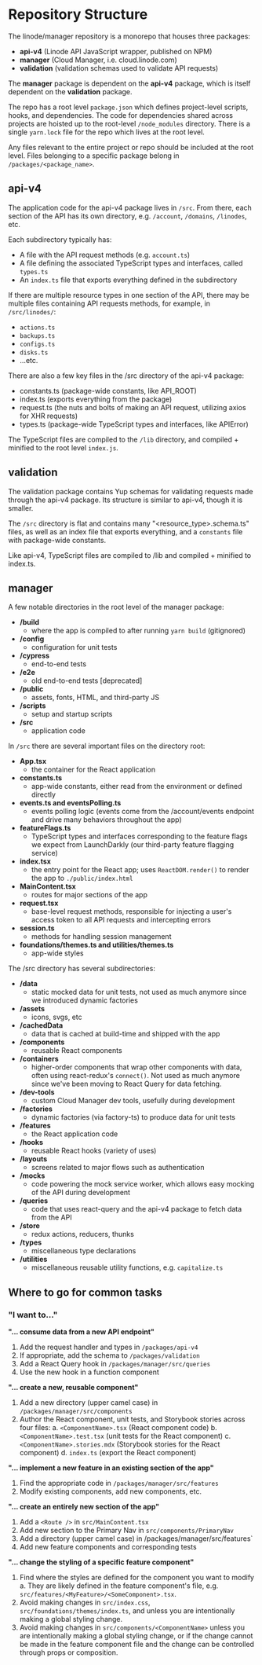 # Repository Structure

The linode/manager repository is a monorepo that houses three packages:

- **api-v4** (Linode API JavaScript wrapper, published on NPM)
- **manager** (Cloud Manager, i.e. cloud.linode.com)
- **validation** (validation schemas used to validate API requests)

The **manager** package is dependent on the **api-v4** package, which is itself dependent on the **validation** package.

The repo has a root level `package.json` which defines project-level scripts, hooks, and dependencies. The code for dependencies shared across projects are hoisted up to the root-level `/node_modules` directory. There is a single `yarn.lock` file for the repo which lives at the root level.

Any files relevant to the entire project or repo should be included at the root level. Files belonging to a specific package belong in `/packages/<package_name>`.

## api-v4

The application code for the api-v4 package lives in `/src`. From there, each section of the API has its own directory, e.g. `/account`, `/domains`, `/linodes`, etc.

Each subdirectory typically has:

- A file with the API request methods (e.g. `account.ts`)
- A file defining the associated TypeScript types and interfaces, called `types.ts`
- An `index.ts` file that exports everything defined in the subdirectory

If there are multiple resource types in one section of the API, there may be multiple files containing API requests methods, for example, in `/src/linodes/`:

- `actions.ts`
- `backups.ts`
- `configs.ts`
- `disks.ts`
- ...etc.

There are also a few key files in the /src directory of the api-v4 package:

- constants.ts (package-wide constants, like API_ROOT)
- index.ts (exports everything from the package)
- request.ts (the nuts and bolts of making an API request, utilizing axios for XHR requests)
- types.ts (package-wide TypeScript types and interfaces, like APIError)

The TypeScript files are compiled to the `/lib` directory, and compiled + minified to the root level `index.js`.

## validation

The validation package contains Yup schemas for validating requests made through the api-v4 package. Its structure is similar to api-v4, though it is smaller.

The `/src` directory is flat and contains many "<resource_type>.schema.ts" files, as well as an index file that exports everything, and a `constants` file with package-wide constants.

Like api-v4, TypeScript files are compiled to /lib and compiled + minified to index.ts.

## manager

A few notable directories in the root level of the manager package:

- **/build**
  - where the app is compiled to after running `yarn build` (gitignored)
- **/config**
  - configuration for unit tests
- **/cypress**
  - end-to-end tests
- **/e2e**
  - old end-to-end tests [deprecated]
- **/public**
  - assets, fonts, HTML, and third-party JS
- **/scripts**
  - setup and startup scripts
- **/src**
  - application code

In `/src` there are several important files on the directory root:

- **App.tsx**
  - the container for the React application
- **constants.ts**
  - app-wide constants, either read from the environment or defined directly
- **events.ts and eventsPolling.ts**
  - events polling logic (events come from the /account/events endpoint and drive many behaviors throughout the app)
- **featureFlags.ts**
  - TypeScript types and interfaces corresponding to the feature flags we expect from LaunchDarkly (our third-party feature flagging service)
- **index.tsx**
  - the entry point for the React app; uses `ReactDOM.render()` to render the app to `./public/index.html`
- **MainContent.tsx**
  - routes for major sections of the app
- **request.tsx**
  - base-level request methods, responsible for injecting a user's access token to all API requests and intercepting errors
- **session.ts**
  - methods for handling session management
- **foundations/themes.ts and utilities/themes.ts**
  - app-wide styles

The /src directory has several subdirectories:

- **/data**
  - static mocked data for unit tests, not used as much anymore since we introduced dynamic factories
- **/assets**
  - icons, svgs, etc
- **/cachedData**
  - data that is cached at build-time and shipped with the app
- **/components**
  - reusable React components
- **/containers**
  - higher-order components that wrap other components with data, often using react-redux's `connect()`. Not used as much anymore since we've been moving to React Query for data fetching.
- **/dev-tools**
  - custom Cloud Manager dev tools, usefully during development
- **/factories**
  - dynamic factories (via factory-ts) to produce data for unit tests
- **/features**
  - the React application code
- **/hooks**
  - reusable React hooks (variety of uses)
- **/layouts**
  - screens related to major flows such as authentication
- **/mocks**
  - code powering the mock service worker, which allows easy mocking of the API during development
- **/queries**
  - code that uses react-query and the api-v4 package to fetch data from the API
- **/store**
  - redux actions, reducers, thunks
- **/types**
  - miscellaneous type declarations
- **/utilities**
  - miscellaneous reusable utility functions, e.g. `capitalize.ts`

## Where to go for common tasks

### "I want to…"

**"... consume data from a new API endpoint"**

1. Add the request handler and types in `/packages/api-v4`
2. If appropriate, add the schema to `/packages/validation`
3. Add a React Query hook in `/packages/manager/src/queries`
4. Use the new hook in a function component

**"... create a new, reusable component"**

1. Add a new directory (upper camel case) in `/packages/manager/src/components`
2. Author the React component, unit tests, and Storybook stories across four files:
   a. `<ComponentName>.tsx` (React component code)
   b. `<ComponentName>.test.tsx` (unit tests for the React component)
   c. `<ComponentName>.stories.mdx` (Storybook stories for the React component)
   d. `index.ts` (export the React component)

**"... implement a new feature in an existing section of the app"**

1. Find the appropriate code in `/packages/manager/src/features`
2. Modify existing components, add new components, etc.

**"... create an entirely new section of the app"**

1. Add a `<Route />` in `src/MainContent.tsx`
2. Add new section to the Primary Nav in `src/components/PrimaryNav`
3. Add a directory (upper camel case) in /packages/manager/src/features`
4. Add new feature components and corresponding tests

**"... change the styling of a specific feature component"**

1. Find where the styles are defined for the component you want to modify
   a. They are likely defined in the feature component's file, e.g. `src/features/<MyFeature>/<SomeComponent>.tsx`.
2. Avoid making changes in `src/index.css`, `src/foundations/themes/index.ts`, and unless you are intentionally making a global styling change.
3. Avoid making changes in `src/components/<ComponentName>` unless you are intentionally making a global styling change, or if the change cannot be made in the feature component file and the change can be controlled through props or composition.
